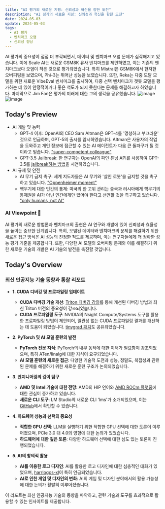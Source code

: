```yaml
---
title: "AI 평가의 새로운 지평: 신뢰성과 혁신을 향한 도전"
description: "AI 평가의 새로운 지평: 신뢰성과 혁신을 향한 도전"
date: 2024-05-03
update: 2024-05-03
tags:
  - AI 평가
  - 벤치마크 오염
  - 신뢰성 향상
---
```



AI 평가의 중요성이 점점 더 부각되면서, 데이터 및 벤치마크 오염 문제가 심각해지고 있습니다. 이에 Scale AI는 새로운 GSM8K 유사 벤치마크를 제안하였고, 이는 기존의 벤치마크보다 오염이 적은 것으로 평가되었습니다. 특히 Mistral은 GSM8K에서 현저한 오버피팅을 보였으며, Phi-3는 뛰어난 성능을 보였습니다. 또한, Reka는 다중 모달 모델을 위한 새로운 VibeEval 벤치마크를 출시하여, 다중 선택 벤치마크가 챗봇 모델을 평가하는 데 있어 안정적이거나 좋은 척도가 되지 못한다는 문제를 해결하고자 하였습니다. 마지막으로 Jim Fan은 평가의 미래에 대한 그의 생각을 공유했습니다. ![image](https://assets.buttondown.email/images/4737565c-4a53-46ac-8c90-35d1c53b0523.png?w=960&fit=max) ![image](https://assets.buttondown.email/images/349c2690-700a-4c54-bdd5-ef9a74d0d97a.png?w=960&fit=max)

## Today's Preview
* AI 개발 및 능력
  - GPT-4 이후: OpenAI의 CEO Sam Altman은 GPT-4를 '멍청하고 부끄러운' 것으로 언급하며, GPT-5의 출시를 암시하였습니다. Altman은 사용자의 작업을 도와주고 개인 정보에 접근할 수 있는 AI 에이전트가 다음 큰 돌파구가 될 것이라고 믿습니다. ["super-competent colleague"](https://www.technologyreview.com/2024/05/01/1091979/sam-altman-says-helpful-agents-are-poised-to-become-ais-killer-function/?utm_source=ainews&utm_medium=email&utm_campaign=ainews-evals-the-next-generation)
  - GPT-3.5 Jailbreak: 한 연구자는 OpenAI의 파인 튜닝 API를 사용하여 GPT-3.5를 [jailbreak하는 방법](https://www.reddit.com/r/OpenAI/comments/1chn1pv/its_actually_very_easy_to_jailbreak_chatgpt_using/?utm_source=ainews&utm_medium=email&utm_campaign=ainews-evals-the-next-generation)을 시연하였습니다.
* AI 규제 및 안전
  - AI 무기 금지 촉구: 세계 지도자들은 AI 무기와 '살인 로봇'을 금지할 것을 촉구하고 있습니다. ["Oppenheimer moment"](https://www.theregister.com/2024/04/30/kill_killer_robots_now/?utm_source=ainews&utm_medium=email&utm_campaign=ainews-evals-the-next-generation)
  - 핵무기에 대한 인간의 통제: 미국의 한 고위 관리는 중국과 러시아에게 핵무기의 통제권을 AI가 아닌 인간에게만 있어야 한다고 선언할 것을 촉구하고 있습니다. ["only humans, not AI"](https://www.reuters.com/world/us-official-urges-china-russia-declare-only-humans-not-ai-control-nuclear-2024-05-02/?utm_source=ainews&utm_medium=email&utm_campaign=ainews-evals-the-next-generation)

### AI Viewpoint 🤖
AI 평가의 새로운 방법론과 벤치마크의 출현은 AI 연구와 개발에 있어 신뢰성과 효율성을 높이는 중요한 단계입니다. 특히, 오염된 데이터와 벤치마크의 문제를 해결하기 위한 새로운 접근 방식은 AI 성능의 진정한 척도를 제공하며, 이는 연구자들에게 더 정확한 성능 평가 기준을 제공합니다. 또한, 다양한 AI 모델의 오버피팅 문제와 이를 해결하기 위한 새로운 기술의 개발은 AI 기술의 발전을 촉진할 것입니다.

## Today's Overview
### 최신 인공지능 기술 동향과 통찰 리포트

* **1. CUDA 디버깅 및 프로파일링 업데이트**
  - **CUDA 디버깅 기술 개선**: [Triton 디버깅 강의](https://www.youtube.com/watch?v=DdTsX6DQk24&utm_source=ainews&utm_medium=email&utm_campaign=ainews-evals-the-next-generation)를 통해 개선된 디버깅 방법과 최신 Triton 버전의 중요성이 강조되었습니다.
  - **CUDA 프로파일링 도구**: NVIDIA의 Nsight Compute/Systems 도구를 활용한 프로파일링 방법이 제안되어, 일관성 없는 CUDA 프로파일링 결과를 개선하는 데 도움이 되었습니다. [tinygrad 패치](https://morgangiraud.medium.com/multi-gpu-tinygrad-patch-4904a75f8e16?utm_source=ainews&utm_medium=email&utm_campaign=ainews-evals-the-next-generation)도 공유되었습니다.

* **2. PyTorch 및 AI 모델 훈련의 발전**
  - **PyTorch 전문 지식**: PyTorch의 내부 동작에 대한 이해가 필요함이 강조되었으며, 특히 ATen/linalg에 대한 지식이 요구되었습니다.
  - **AI 모델 훈련의 새로운 접근**: 다양한 기술적 도전과 성능, 정밀도, 복잡성과 관련된 문제를 해결하기 위한 새로운 훈련 구조가 논의되었습니다.

* **3. 엔지니어링의 깊이 탐구**
  - **AMD 및 Intel 기술에 대한 전망**: AMD의 HIP 언어와 [AMD ROCm 플랫폼](https://www.youtube.com/playlist?list=PLB1fSi1mbw6IKbZSPz9a2r2DbnHWnLbF-&utm_source=ainews&utm_medium=email&utm_campaign=ainews-evals-the-next-generation)에 대한 관심이 증가하고 있습니다.
  - **새로운 CLI 도구**: LM Studio의 새로운 CLI 'lms'가 소개되었으며, 이는 [GitHub](https://github.com/lmstudio-ai/lms?utm_source=ainews&utm_medium=email&utm_campaign=ainews-evals-the-next-generation)에서 확인할 수 있습니다.

* **4. 하드웨어 성능과 선택의 중요성**
  - **적합한 GPU 선택**: LLM을 실행하기 위한 적합한 GPU 선택에 대한 토론이 이루어졌으며, PCIe 3.0 대 4.0의 영향에 대한 논의가 있었습니다.
  - **하드웨어에 대한 깊은 토론**: 다양한 하드웨어 선택에 대한 심도 있는 토론이 진행되었습니다.

* **5. AI의 창의적 활용**
  - **AI를 이용한 로고 디자인**: AI를 활용한 로고 디자인에 대한 심층적인 대화가 있었으며, [harrlogos-xl](https://civitai.com/models/176555/harrlogos-xl-finally-custom-text-generation-in-sd?utm_source=ainews&utm_medium=email&utm_campaign=ainews-evals-the-next-generation)이 특히 언급되었습니다.
  - **AI로 인한 게임 및 디자인의 변화**: AI의 게임 및 디자인 분야에서의 활용 가능성에 대한 논의가 활발히 이루어졌습니다.

이 리포트는 최신 인공지능 기술의 동향을 파악하고, 관련 기술과 도구를 효과적으로 활용할 수 있는 인사이트를 제공합니다.

